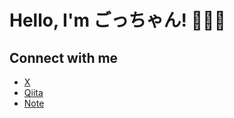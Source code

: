 # Hello, I'm ごっちゃん! 👋🏋️‍♀️

## Connect with me
- [X](https://x.com/gshota_0116)
- [Qiita](https://qiita.com/shotagoto)
- [Note](https://note.com/bright_eel583)
<!--
**gotoshota0116/gotoshota0116** is a ✨ _special_ ✨ repository because its `README.md` (this file) appears on your GitHub profile.

Here are some ideas to get you started:

- 🔭 I’m currently working on ...
- 🌱 I’m currently learning ...
- 👯 I’m looking to collaborate on ...
- 🤔 I’m looking for help with ...
- 💬 Ask me about ...
- 📫 How to reach me: ...
- 😄 Pronouns: ...
- ⚡ Fun fact: ...
-->
